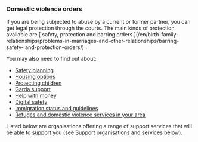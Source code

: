 ###  Domestic violence orders

If you are being subjected to abuse by a current or former partner, you can
get legal protection through the courts. The main kinds of protection
available are [ safety, protection and barring orders ](/en/birth-family-
relationships/problems-in-marriages-and-other-relationships/barring-safety-
and-protection-orders/) .

You may also need to find out about:

  * [ Safety planning ](https://www.womensaid.ie/get-help/your-rights-options/safety-planning/)
  * [ Housing options ](https://www.womensaid.ie/get-help/your-rights-options/help-with-housing/)
  * [ Protecting children ](https://www.womensaid.ie/get-help/your-rights-options/protecting-children/)
  * [ Garda support ](https://www.womensaid.ie/get-help/your-rights-options/garda-support/)
  * [ Help with money ](https://www.womensaid.ie/get-help/your-rights-options/help-with-money/)
  * [ Digital safety ](https://www.womensaid.ie/get-help/your-rights-options/digital-safety/)
  * [ Immigration status and guidelines ](https://www.womensaid.ie/get-help/your-rights-options/immigration-status/)
  * [ Refuges and domestic violence services in your area ](https://www.womensaid.ie/get-help/support-services/find-support-locally/)

Listed below are organisations offering a range of support services that will
be able to support you (see Support organisations and services below).
